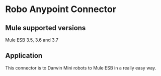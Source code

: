 # Robo Anypoint Connector

## Mule supported versions
Mule ESB 3.5, 3.6 and 3.7

## Application
This connector is to Darwin Mini robots to Mule ESB in a really easy way.
